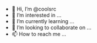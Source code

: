 - 👋 Hi, I’m @coolsrc
- 👀 I’m interested in ...
- 🌱 I’m currently learning ...
- 💞️ I’m looking to collaborate on ...
- 📫 How to reach me ...

<!---
coolsrc/coolsrc is a ✨ special ✨ repository because its `README.md` (this file) appears on your GitHub profile.
You can click the Preview link to take a look at your changes.
--->
